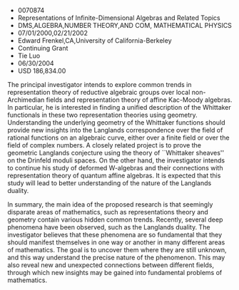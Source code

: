 
* 0070874
* Representations of Infinite-Dimensional Algebras and Related Topics
* DMS,ALGEBRA,NUMBER THEORY,AND COM, MATHEMATICAL PHYSICS
* 07/01/2000,02/21/2002
* Edward Frenkel,CA,University of California-Berkeley
* Continuing Grant
* Tie Luo
* 06/30/2004
* USD 186,834.00

The principal investigator intends to explore common trends in representation
theory of reductive algebraic groups over local non-Archimedian fields and
representation theory of affine Kac-Moody algebras. In particular, he is
interested in finding a unified description of the Whittaker functionals in
these two representation theories using geometry. Understanding the underlying
geometry of the Whittaker functions should provide new insights into the
Langlands correspondence over the field of rational functions on an algebraic
curve, either over a finite field or over the field of complex numbers. A
closely related project is to prove the geometric Langlands conjecture using the
theory of ``Whittaker sheaves'' on the Drinfeld moduli spaces. On the other
hand, the investigator intends to continue his study of deformed W-algebras and
their connections with representation theory of quantum affine algebras. It is
expected that this study will lead to better understanding of the nature of the
Langlands duality.

In summary, the main idea of the proposed research is that seemingly disparate
areas of mathematics, such as representations theory and geometry contain
various hidden common trends. Recently, several deep phenomena have been
observed, such as the Langlands duality. The investigator believes that these
phenomena are so fundamental that they should manifest themselves in one way or
another in many different areas of mathematics. The goal is to uncover them
where they are still unknown, and this way understand the precise nature of the
phenomenon. This may also reveal new and unexpected connections between
different fields, through which new insights may be gained into fundamental
problems of mathematics.


